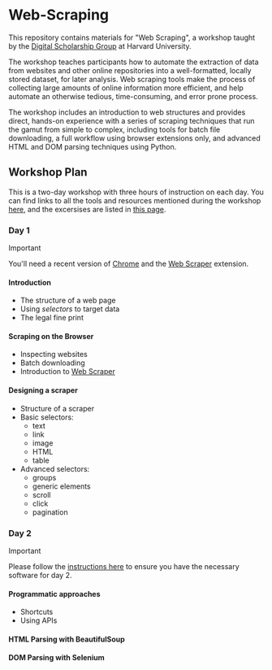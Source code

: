 # Web-Scraping

This repository contains materials for "Web Scraping", a workshop taught by the [Digital Scholarship Group](https://dsg.fas.harvard.edu) at Harvard University. 

The workshop teaches participants how to automate the extraction of data from websites and other online repositories into a well-formatted, locally stored dataset, for later analysis. Web scraping tools make the process of collecting large amounts of online information more efficient, and help automate an otherwise tedious, time-consuming, and error prone process. 

The workshop includes an introduction to web structures and provides direct, hands-on experience with a series of scraping techniques that run the gamut from simple to complex, including tools for batch file downloading, a full workflow using browser extensions only, and advanced HTML and DOM parsing techniques using Python.

## Workshop Plan

This is a two-day workshop with three hours of instruction on each day. You can find links to all the tools and resources mentioned during the workshop [here](/Documents/Resources.md), and the excersises are listed in [this page](/Documents/Exercises.md).

### Day 1

>[!IMPORTANT]
>You'll need a recent version of [Chrome](https://www.google.com/chrome/) and the [Web Scraper](https://webscraper.io) extension.

#### Introduction
- The structure of a web page
- Using *selectors* to target data
- The legal fine print

#### Scraping on the Browser
- Inspecting websites
- Batch downloading
- Introduction to [Web Scraper](https://webscraper.io)

#### Designing a scraper
- Structure of a scraper
- Basic selectors: 
    - text
    - link
    - image
    - HTML
    - table
- Advanced selectors: 
    - groups
    - generic elements
    - scroll
    - click
    - pagination

### Day 2

>[!IMPORTANT]
>Please follow the [instructions here](/Documents/Setup_instructions.md) to ensure you have the necessary software for day 2.
>

#### Programmatic approaches
- Shortcuts
- Using APIs

#### HTML Parsing with BeautifulSoup

#### DOM Parsing with Selenium


